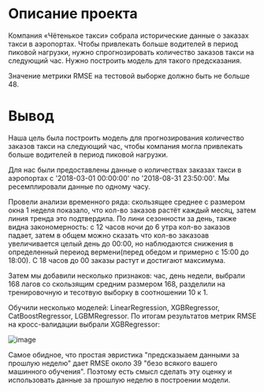 # Описание проекта

Компания «Чётенькое такси» собрала исторические данные о заказах такси в аэропортах. Чтобы привлекать больше водителей в период пиковой нагрузки, нужно спрогнозировать количество заказов такси на следующий час. Нужно построить модель для такого предсказания.

Значение метрики RMSE на тестовой выборке должно быть не больше 48.

# Вывод

Наша цель была построить модель для прогнозирования количество заказов такси на следующий час, чтобы компания могла привлекать больше водителей в период пиковой нагрузки.

Для нас были предоставлены данные о количествах заказах такси в аэропортах с '2018-03-01 00:00:00' по '2018-08-31 23:50:00'. Мы ресемплировали данные по одному часу.

Провели анализи временного ряда: скользящее среднее с размером окна 1 неделя показало, что кол-во заказов растёт каждый месяц, затем линия тренда это подтвердила. По лини сезонности за день, также видна закономерность: с 12 часов ночи до 6 утра кол-во заказов падает, затем в общем можно сказать что кол-во заказоав увеличивается целый день до 00:00, но наблюдаются снижения в определенный переиод вермени(перед обедом и примерно с 15:00 до 18:00). С 18 часов до 00 заказы растут и достигают максимума.

Затем мы добавили несколько признаков: час, день недели, выбрали 168 лагов со скользящим средним размером 168, разделили на тренировочную и тесотвую выборку в соотношении 10 к 1.

Обучили несколько моделей: LinearRegression, XGBRegressor, CatBoostRegressor, LGBMRegressor. По итогам результатов метрик RMSE на кросс-валидации выбрали XGBRegressor:

![image](https://github.com/user-attachments/assets/3003d9d5-0df8-43b8-be81-1600efbf6c09)

Самое обидное, что простая эвристика "предсказыаем данными за прошлую неделю" дает RMSE около 39 "безо всякого вашего машинного обучения". Поэтому есть смысл сделать эту оценку и использовать данные за прошлую неделю в построении модели.

